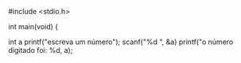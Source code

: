 #include <stdio.h>

int main(void) {

int a 
printf("escreva um número");
scanf("%d ", &a)
printf("o número digitado foi: %d, a);

